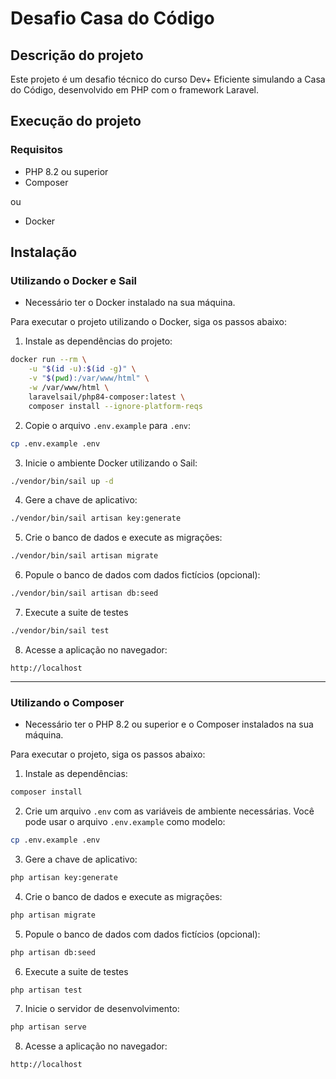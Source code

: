 # Desafio Casa do Código

## Descrição do projeto
Este projeto é um desafio técnico do curso Dev+ Eficiente simulando a Casa do Código, desenvolvido em PHP com o framework Laravel. 

## Execução do projeto

### Requisitos
- PHP 8.2 ou superior
- Composer

ou

- Docker

## Instalação
### Utilizando o Docker e Sail
- Necessário ter o Docker instalado na sua máquina. 

Para executar o projeto utilizando o Docker, siga os passos abaixo:

1. Instale as dependências do projeto:
```bash
docker run --rm \
    -u "$(id -u):$(id -g)" \
    -v "$(pwd):/var/www/html" \
    -w /var/www/html \
    laravelsail/php84-composer:latest \
    composer install --ignore-platform-reqs
```
2. Copie o arquivo `.env.example` para `.env`:
```bash
cp .env.example .env
```
3. Inicie o ambiente Docker utilizando o Sail:
```bash
./vendor/bin/sail up -d
```
4. Gere a chave de aplicativo:
```bash
./vendor/bin/sail artisan key:generate
```
5. Crie o banco de dados e execute as migrações:
```bash
./vendor/bin/sail artisan migrate
```
6. Popule o banco de dados com dados fictícios (opcional):
```bash
./vendor/bin/sail artisan db:seed
```
7. Execute a suite de testes
```bash
./vendor/bin/sail test
```
8. Acesse a aplicação no navegador:
```
http://localhost
```
---
### Utilizando o Composer
- Necessário ter o PHP 8.2 ou superior e o Composer instalados na sua máquina.

Para executar o projeto, siga os passos abaixo:

1. Instale as dependências:
```bash
composer install
```
2. Crie um arquivo `.env` com as variáveis de ambiente necessárias. Você pode usar o arquivo `.env.example` como modelo:
```bash
cp .env.example .env
```
3. Gere a chave de aplicativo:
```bash
php artisan key:generate
```
4. Crie o banco de dados e execute as migrações:
```bash
php artisan migrate
```
5. Popule o banco de dados com dados fictícios (opcional):
```bash
php artisan db:seed
```
6. Execute a suite de testes
```bash
php artisan test
```
7. Inicie o servidor de desenvolvimento:
```bash
php artisan serve
```
8. Acesse a aplicação no navegador:
```
http://localhost
```
